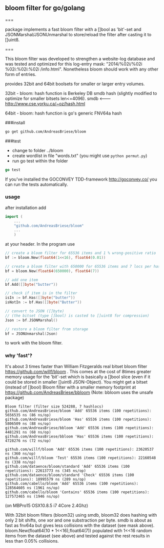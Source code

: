 ## bloom filter for go/golang
===

package implements a fast bloom filter with a []bool as 'bit'-set and JSONMarshal/JSONUnmarshal to store/reload the filter after casting it to []uint8. 

===

This bloom filter was developed to strengthen a website-log database and was tested and optimized for this log-entry mask: "2014/%02i/%02i %02i:%02i:%02i /info.html". 
Nonetheless bloom should work with any other form of entries. 

provides 32bit and 64bit boolsets for smaller or larger entry volumes. 

32bit - bloom: hash function is Berkeley DB smdb hash (slightly modified to optimize for smaller bitsets len<=4096). smdb <--- http://www.cse.yorku.ca/~oz/hash.html

64bit - bloom: hash function is go's generic FNV64a hash 

###install

```sh
go get github.com/AndreasBriese/bloom
```

###test
+ change to folder ../bloom 
+ create wordlist in file "words.txt" (you might use `python permut.py`)
+ run go test within the folder

```go
go test
```

If you've installed the GOCONVEY TDD-framework http://goconvey.co/ you can run the tests automatically.

### usage

after installation add

```go
import (
	...
	"github.com/AndreasBriese/bloom"
	...
	)
```

at your header. In the program use

```go
// create a bloom filter for 65536 items and 1 % wrong-positive ratio 
bf := bloom.New(float64(1<<16), float64(0.01))

// create a bloom filter with 650000 for 65536 items and 7 locs per hash
bf = bloom.New(float64(650000), float64(7))

// add one item
bf.Add([]byte("butter"))

// check if item is in the filter
isIn := bf.Has([]byte("butter"))
isNotIn := bf.Has([]byte("Butter"))

// convert to JSON ([]byte) 
// (the bitset (type []bool) is casted to []uint8 for compression)
Json := bf.JSONMarshal()

// restore a bloom filter from storage 
bf = JSONUnmarshal(Json)
```

to work with the bloom filter.

### why 'fast'? 

It's about 3 times faster than William Fitzgeralds real bitset bloom filter https://github.com/willf/bloom . 
This comes at the cost of 8times greater memory usage for the 'bit'-set which is basically a []bool slice (even if it could be stored in smaller []uint8 JSON-Object). 
You might get a bitset (instead of []bool) Bloom filter with a smaller memory footprint at https://github.com/AndreasBriese/bbloom (Note: bbloom uses the unsafe package)
	
	Bloom filter (filter size 524288, 7 hashlocs)
	github.com/AndreasBriese/bloom 'Add' 65536 items (100 repetitions): 5656535 ns (86 ns/op)
	github.com/AndreasBriese/bloom 'Has' 65536 items (100 repetitions): 5806509 ns (88 ns/op)
	github.com/AndreasBriese/bbloom 'Add' 65536 items (100 repetitions): 4481291 ns (68 ns/op)
	github.com/AndreasBriese/bbloom 'Has' 65536 items (100 repetitions): 4728276 ns (72 ns/op)
	
	github.com/willf/bloom 'Add' 65536 items (100 repetitions): 23620537 ns (360 ns/op)
	github.com/willf/bloom 'Test' 65536 items (100 repetitions): 22160548 ns (338 ns/op)
	github.com/dataence/bloom/standard 'Add' 65536 items (100 repetitions): 22613773 ns (345 ns/op)
	github.com/dataence/bloom/standard 'Check' 65536 items (100 repetitions): 18995579 ns (289 ns/op)
	github.com/cabello/bloom 'Add' 65536 items (100 repetitions): 128564605 ns (1961 ns/op)
	github.com/cabello/bloom 'Contains' 65536 items (100 repetitions): 127572465 ns (1946 ns/op)

(on MBPro15 OSX10.8.5 i7 4Core 2.4Ghz)


With 32bit bloom filters (bloom32) using smdb, bloom32 does hashing with only 2 bit shifts, one xor and one substraction per byte. smdb is about as fast as fnv64a but gives less collisions with the dataset (see mask above). bloom.New(float64(10 * 1<<16),float64(7)) populated with 1<<16 random items from the dataset (see above) and tested against the rest results in less than 0.05% collisions.   
